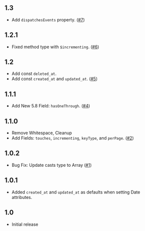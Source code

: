 ## 1.3
- Add `dispatchesEvents` property. ([#7](https://github.com/ahinkle/vscode-laravel-model-snippets/pull/7))

## 1.2.1
- Fixed method type with `$incrementing`. ([#6](https://github.com/ahinkle/vscode-laravel-model-snippets/pull/6))

## 1.2
- Add const `deleted_at`.
- Add const `created_at` and `updated_at`. ([#5](https://github.com/ahinkle/vscode-laravel-model-snippets/pull/5))

## 1.1.1
- Add New 5.8 Field: `hasOneThrough`. ([#4](https://github.com/ahinkle/vscode-laravel-model-snippets/pull/4))

## 1.1.0
- Remove Whitespace, Cleanup
- Add Fields: `touches`, `incrementing`, `keyType`, and `perPage`. ([#2](https://github.com/ahinkle/vscode-laravel-model-snippets/pull/2))

## 1.0.2
- Bug Fix: Update casts type to Array ([#1](https://github.com/ahinkle/vscode-laravel-model-snippets/pull/1))

## 1.0.1
- Added `created_at` and `updated_at` as defaults when setting Date attributes.

## 1.0
- Initial release